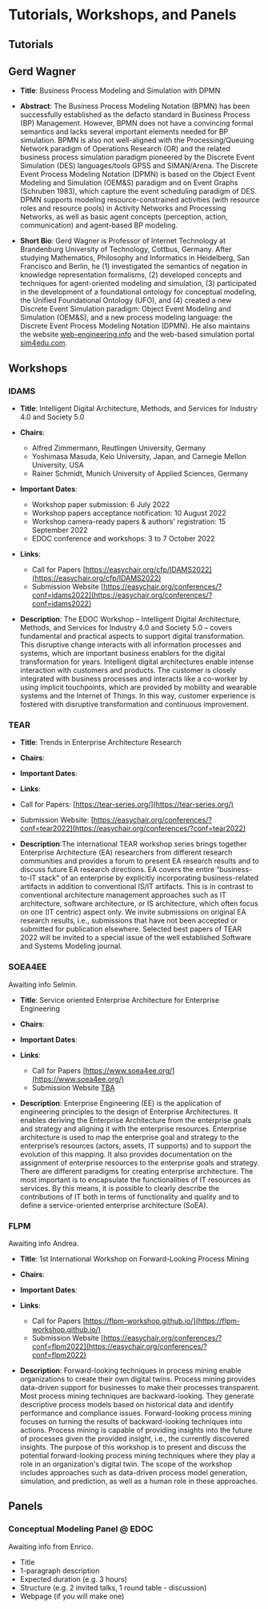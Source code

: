# Tutorials, Workshops, and Panels

## Tutorials

## Gerd Wagner

- **Title**: Business Process Modeling and Simulation with DPMN

- **Abstract**: The Business Process Modeling Notation (BPMN) has been successfully established as the defacto standard in Business Process (BP) Management. However, BPMN does not have a convincing formal semantics and lacks several important elements needed for BP simulation. BPMN is also not well-aligned with the Processing/Queuing Network paradigm of Operations Research (OR) and the related business process simulation paradigm pioneered by the Discrete Event Simulation (DES) languages/tools GPSS and SIMAN/Arena. The Discrete Event Process Modeling Notation (DPMN) is based on the Object Event Modeling and Simulation (OEM&S) paradigm and on Event Graphs (Schruben 1983), which capture the event scheduling paradigm of DES. DPMN supports modeling resource-constrained activities (with resource roles and resource pools) in Activity Networks and  Processing Networks, as well as basic agent concepts (perception, action, communication) and agent-based BP modeling.

- **Short Bio**: Gerd Wagner is Professor of Internet Technology at Brandenburg University of Technology, Cottbus, Germany. After studying Mathematics, Philosophy and Informatics in Heidelberg, San Francisco and Berlin, he (1) investigated the semantics of negation in knowledge representation formalisms, (2) developed concepts and techniques for agent-oriented modeling and simulation, (3) participated in the development of a foundational ontology for conceptual modeling, the Unified Foundational Ontology (UFO), and (4) created a new Discrete Event Simulation paradigm: Object Event Modeling and Simulation (OEM&S), and a new process modeling language: the Discrete Event Process Modeling Notation (DPMN). He also maintains the website [web-engineering.info](http://web-engineering.info/) and the web-based simulation portal [sim4edu.com](http://sim4edu.com/).

## Workshops

### IDAMS

- **Title**: Intelligent Digital Architecture, Methods, and Services for Industry 4.0 and Society 5.0

- **Chairs**:

  - Alfred Zimmermann, Reutlingen University, Germany
  - Yoshimasa Masuda, Keio University, Japan, and Carnegie Mellon University, USA
  - Rainer Schmidt, Munich University of Applied Sciences, Germany

- **Important Dates**:

  - Workshop paper submission: 6 July 2022
  - Workshop papers acceptance notification: 10 August 2022
  - Workshop camera-ready papers & authors' registration: 15 September 2022
  - EDOC conference and workshops: 3 to 7 October 2022

- **Links**:

  - Call for Papers [https://easychair.org/cfp/IDAMS2022](https://easychair.org/cfp/IDAMS2022)
  - Submission Website [https://easychair.org/conferences/?conf=idams2022](https://easychair.org/conferences/?conf=idams2022)

- **Description**: The EDOC Workshop – Intelligent Digital Architecture, Methods, and Services for Industry 4.0 and Society 5.0 – covers fundamental and practical aspects to support digital transformation. This disruptive change interacts with all information processes and systems, which are important business enablers for the digital transformation for years. Intelligent digital architectures enable intense interaction with customers and products. The customer is closely integrated with business processes and interacts like a co-worker by using implicit touchpoints, which are provided by mobility and wearable systems and the Internet of Things. In this way, customer experience is fostered with disruptive transformation and continuous improvement.

### TEAR

- **Title**: Trends in Enterprise Architecture Research
- **Chairs**:
- **Important Dates**:
- **Links**:

- Call for Papers: [https://tear-series.org/](https://tear-series.org/)
- Submission Website: [https://easychair.org/conferences/?conf=tear2022](https://easychair.org/conferences/?conf=tear2022)

- **Description**:The international TEAR workshop series brings together Enterprise Architecture (EA) researchers from different research communities and provides a forum to present EA research results and to discuss future EA research directions. EA covers the entire “business-to-IT stack” of an enterprise by explicitly incorporating business-related artifacts in addition to conventional IS/IT artifacts. This is in contrast to conventional architecture management approaches such as IT architecture, software architecture, or IS architecture, which often focus on one (IT centric) aspect only. We invite submissions on original EA research results, i.e., submissions that have not been accepted or submitted for publication elsewhere. Selected best papers of TEAR 2022 will be invited to a special issue of the well established Software and Systems Modeling journal.

### SOEA4EE

Awaiting info Selmin.

- **Title**: Service oriented Enterprise Architecture for Enterprise Engineering
- **Chairs**:
- **Important Dates**:
- **Links**:

  - Call for Papers [https://www.soea4ee.org/](https://www.soea4ee.org/)
  - Submission Website [TBA](TBA)

- **Description**: Enterprise Engineering (EE) is the application of engineering principles to the design of Enterprise Architectures. It enables deriving the Enterprise Architecture from the enterprise goals and strategy and aligning it with the enterprise resources. Enterprise architecture is used to map the enterprise goal and strategy to the enterprise’s resources (actors, assets, IT supports) and to support the evolution of this mapping. It also provides documentation on the assignment of enterprise resources to the enterprise goals and strategy. There are different paradigms for creating enterprise architecture. The most important is to encapsulate the functionalities of IT resources as services. By this means, it is possible to clearly describe the contributions of IT both in terms of functionality and quality and to define a service-oriented enterprise architecture (SoEA).

### FLPM

Awaiting info Andrea.

- **Title**: 1st International Workshop on Forward-Looking Process Mining
- **Chairs**:
- **Important Dates**:
- **Links**:

  - Call for Papers [https://flpm-workshop.github.io/](https://flpm-workshop.github.io/)
  - Submission Website [https://easychair.org/conferences/?conf=flpm2022](https://easychair.org/conferences/?conf=flpm2022)

- **Description**: Forward-looking techniques in process mining enable organizations to create their own digital twins. Process mining provides data-driven support for businesses to make their processes transparent. Most process mining techniques are backward-looking. They generate descriptive process models based on historical data and identify performance and compliance issues. Forward-looking process mining focuses on turning the results of backward-looking techniques into actions. Process mining is capable of providing insights into the future of processes given the provided insight, i.e., the currently discovered insights. The purpose of this workshop is to present and discuss the potential forward-looking process mining techniques where they play a role in an organization's digital twin. The scope of the workshop includes approaches such as data-driven process model generation, simulation, and prediction, as well as a human role in these approaches.

## Panels

### Conceptual Modeling Panel @ EDOC

Awaiting info from Enrico.

- Title
- 1-paragraph description
- Expected duration (e.g. 3 hours)
- Structure (e.g. 2 invited talks, 1 round table - discussion)
- Webpage (if you will make one)